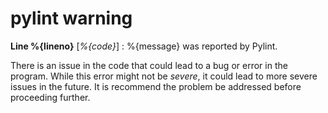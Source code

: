 # pylint warning

**Line %{lineno}** [_%{code}_]  :  %{message} was reported by Pylint.

There is an issue in the code that could lead to a bug or error in the program.
While this error might not be _severe_, it could lead to more severe issues in the future.
It is recommend the problem be addressed before proceeding further.

